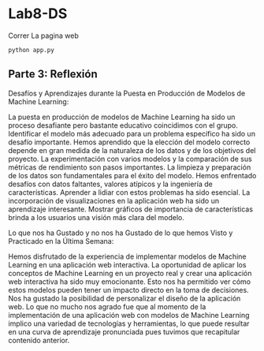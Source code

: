 # Lab8-DS

Correr La pagina web
```
python app.py
```

## Parte 3: Reflexión

Desafíos y Aprendizajes durante la Puesta en Producción de Modelos de Machine Learning:

La puesta en producción de modelos de Machine Learning ha sido un proceso desafiante pero bastante educativo coincidimos con el grupo. Identificar el modelo más adecuado para un problema específico ha sido un desafío importante. Hemos aprendido que la elección del modelo correcto depende en gran medida de la naturaleza de los datos y de los objetivos del proyecto. La experimentación con varios modelos y la comparación de sus métricas de rendimiento son pasos importantes. La limpieza y preparación de los datos son fundamentales para el éxito del modelo. Hemos enfrentado desafíos con datos faltantes, valores atípicos y la ingeniería de características. Aprender a lidiar con estos problemas ha sido esencial. La incorporación de visualizaciones en la aplicación web ha sido un aprendizaje interesante. Mostrar gráficos de importancia de características brinda a los usuarios una visión más clara del modelo.

Lo que nos ha Gustado y no nos ha Gustado de lo que hemos Visto y Practicado en la Última Semana:

Hemos disfrutado de la experiencia de implementar modelos de Machine Learning en una aplicación web interactiva. La oportunidad de aplicar los conceptos de Machine Learning en un proyecto real y crear una aplicación web interactiva ha sido muy emocionante. Esto nos ha permitido ver cómo estos modelos pueden tener un impacto directo en la toma de decisiones. Nos ha gustado la posibilidad de personalizar el diseño de la aplicación web. Lo que no mucho nos agrado fue que al momento de la implementación de una aplicación web con modelos de Machine Learning implico una variedad de tecnologías y herramientas, lo que puede resultar en una curva de aprendizaje pronunciada pues tuvimos que recapitular contenido anterior. 